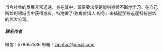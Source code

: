 当今社会的发展非常迅速，身在其中，首要要求便是能够持续不断地学习，在自己所处的领域当中获得成长。特地做了·独角兽猎人·的号，来捕捉那些追逐科技创新的伟大公司。

##### 联系作者

微信：578657536
邮箱：zionfuo@gmail.com